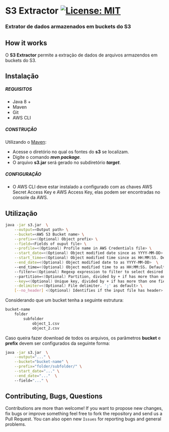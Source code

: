 
# S3 Extractor [![License: MIT](https://img.shields.io/badge/License-MIT-yellow.svg)](https://opensource.org/licenses/MIT)
### Extrator de dados armazenados em buckets do S3 

## How it works

O **S3 Extractor** permite a extração de dados de arquivos armazendos em buckets do S3.

## Instalação

##### REQUISITOS

- Java 8 +
- Maven
- Git
- AWS CLI

##### CONSTRUÇÃO

Utilizando o [Maven](https://maven.apache.org/):

- Acesse o diretório no qual os fontes do **s3** se localizam.
- Digite o comando _**mvn package**_.
- O arquivo **s3.jar** será gerado no subdiretório **_target_**.

##### CONFIGURAÇÂO

* O AWS CLI deve estar instalado a configurado com as chaves AWS Secret Access Key e AWS Access Key, elas podem ser encontradas no console da AWS.

## Utilização

```bash
java -jar s3.jar  \
	--output=<Output path> \
	--bucket=<AWS S3 Bucket name> \
	--prefix=<(Optional) Object prefix> \
	--field=<Fields of ouput file> \
	--profile=<(Optional) Profile name in AWS Credentials file> \
	--start_date=<(Optional) Object modified date since as YYYY-MM-DD> \
	--start_time=<(Optional) Object modified time since as HH:MM:SS. Default 00:00:00> \
	--end_date=<(Optional) Object modified date to as YYYY-MM-DD>  \ 
	--end_time=<(Optional) Object modified time to as HH:MM:SS. Default 23:59:59>  \ 
	--filter=<(Optional) Regexp expression to filter to select desired objects> \ 
	--partition=<(Optional) Partition, divided by + if has more than one field> \
	--key=<(Optional) Unique key, divided by + if has more than one field> \
	--delimiter=<(Optional) File delimiter. ';' as default> \
	[--no_header] <(Optional) Identifies if the input file has header>
```

Considerando que um bucket tenha a seguinte estrutura:
```bash		
bucket-name
	folder
		subfolder
			object_1.csv
			object_2.csv
```
Caso queira fazer download de todos os arquivos, os parâmetros **bucket** e **prefix** devem ser configurados da seguinte forma:

```bash
java -jar s3.jar  \
	--output="..." \
	--bucket="bucket-name" \
	--prefix="folder/subfolder/" \
	--start_date="..." \
	--end_date="..."  \ 
	--field="..." \
```

## Contributing, Bugs, Questions
Contributions are more than welcome! If you want to propose new changes, fix bugs or improve something feel free to fork the repository and send us a Pull Request. You can also open new `Issues` for reporting bugs and general problems.
